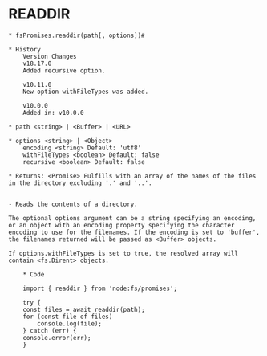 
# READDIR

    * fsPromises.readdir(path[, options])#

    * History
        Version	Changes
        v18.17.0	
        Added recursive option.

        v10.11.0	
        New option withFileTypes was added.

        v10.0.0	
        Added in: v10.0.0

    * path <string> | <Buffer> | <URL>

    * options <string> | <Object>
        encoding <string> Default: 'utf8'
        withFileTypes <boolean> Default: false
        recursive <boolean> Default: false
        
    * Returns: <Promise> Fulfills with an array of the names of the files in the directory excluding '.' and '..'.
        
        
    - Reads the contents of a directory.

    The optional options argument can be a string specifying an encoding, or an object with an encoding property specifying the character encoding to use for the filenames. If the encoding is set to 'buffer', the filenames returned will be passed as <Buffer> objects.

    If options.withFileTypes is set to true, the resolved array will contain <fs.Dirent> objects.

        * Code

        import { readdir } from 'node:fs/promises';

        try {
        const files = await readdir(path);
        for (const file of files)
            console.log(file);
        } catch (err) {
        console.error(err);
        } 